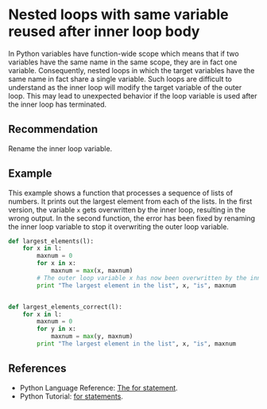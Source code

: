 # Nested loops with same variable reused after inner loop body
In Python variables have function-wide scope which means that if two variables have the same name in the same scope, they are in fact one variable. Consequently, nested loops in which the target variables have the same name in fact share a single variable. Such loops are difficult to understand as the inner loop will modify the target variable of the outer loop. This may lead to unexpected behavior if the loop variable is used after the inner loop has terminated.


## Recommendation
Rename the inner loop variable.


## Example
This example shows a function that processes a sequence of lists of numbers. It prints out the largest element from each of the lists. In the first version, the variable `x` gets overwritten by the inner loop, resulting in the wrong output. In the second function, the error has been fixed by renaming the inner loop variable to stop it overwriting the outer loop variable.


```python
def largest_elements(l):
    for x in l:
        maxnum = 0
        for x in x:
            maxnum = max(x, maxnum)
        # The outer loop variable x has now been overwritten by the inner loop.
        print "The largest element in the list", x, "is", maxnum


def largest_elements_correct(l):
    for x in l:
        maxnum = 0
        for y in x:
            maxnum = max(y, maxnum)
        print "The largest element in the list", x, "is", maxnum


```

## References
* Python Language Reference: [The for statement](http://docs.python.org/2/reference/compound_stmts.html#the-for-statement).
* Python Tutorial: [for statements](http://docs.python.org/2/tutorial/controlflow.html#for-statements).
